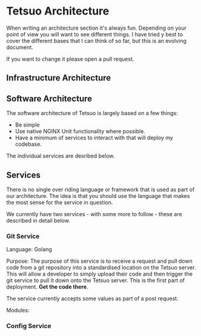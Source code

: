 # Tetsuo Architecture

When writing an architecture section it's always fun. Depending on your point of view you will want to see different things. I have tried y best to cover the different bases that I can think of so far, but this is an evolving document.

If you want to change it please open a pull request.

## Infrastructure Architecture

## Software Architecture

The software architecture of Tetsuo is largely based on a few things:
- Be simple
- Use native NGINX Unit functionality where possible.
- Have a minimum of services to interact with that will deploy my codebase.

The individual services are desribed below.

## Services

There is no single over riding language or framework that is used as part of our architecture. The idea is that you should use the language that makes the most sense for the service in question. 

We currently have two services - with some more to follow - these are described in detail below.

### Git Service

Language: Golang

Purpose:
The purpose of this service is to receive a request and pull down code from a git repository into a standardised location on the Tetsuo server. This will allow a developer to simply upload their code and then trigger the git service to pull it down onto the Tetsuo server. This is the first part of deployment. **Get the code there**.

The service currently accepts some values as part of a post request. 



Modules:

### Config Service



